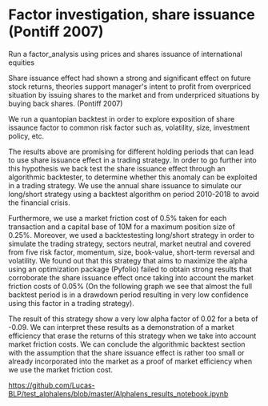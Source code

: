 # Factor investigation, share issuance (Pontiff 2007)
Run a factor_analysis using prices and shares issuance of international equities

Share issuance effect had shown a strong and significant effect on future stock returns, theories support manager's intent to profit from overpriced situation by issuing shares to the market and from underpriced situations by buying back shares. (Pontiff 2007)

We run a quantopian backtest in order to explore exposition of share issaunce factor to common risk factor such as, volatility, size, investment policy, etc.

The results above are promising for different holding periods that can lead to use share issuance effect in a trading strategy. In order to go further into this hypothesis we back test the share issuance effect through an algorithmic backtester, to determine whether this anomaly can be exploited in a trading strategy.  We use the annual share issuance to simulate our long/short strategy using a backtest algorithm on period 2010-2018 to avoid the financial crisis.  

Furthermore, we use a market friction cost of 0.5% taken for each transaction and a capital base of 10M for a maximum position size of 0.25%. Moreover, we used a backtestesting long/short strategy in order to simulate the trading strategy, sectors neutral, market neutral and covered from five risk factor, momentum, size, book-value, short-term reversal and volatility. We found out that this strategy that aims to maximize the alpha using an optimization package (Pyfolio) failed to obtain strong results that corroborate the share issuance effect once taking into account the market friction costs of 0.05% (On the following graph we see that almost the full backtest period is in a drawdown period resulting in very low confidence using this factor in a trading strategy). 
 
The result of this strategy show a very low alpha factor of 0.02 for a beta of -0.09. We can interpret these results as a demonstration of a market efficiency that erase the returns of this strategy when we take into account market friction costs. We can conclude the algorithmic backtest section with the assumption that the share issuance effect is rather too small or already incorporated into the market as a proof of market efficiency when we use the market friction cost.



https://github.com/Lucas-BLP/test_alphalens/blob/master/Alphalens_results_notebook.ipynb
